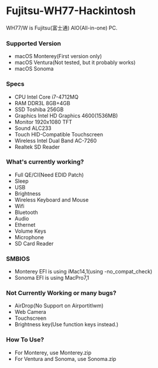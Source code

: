# Fujitsu-WH77-Hackintosh
WH77/W is Fujitsu(富士通) AIO(All-in-one) PC.


### Supported Version
- macOS Monterey(First version only)
- macOS Ventura(Not tested, but it probably works)
- macOS Sonoma
### Specs
- CPU Intel Core i7-4712MQ
- RAM DDR3L 8GB+4GB
- SSD Toshiba 256GB 
- Graphics Intel HD Graphics 4600(1536MB)
- Monitor 1920x1080 TFT
- Sound ALC233
- Touch HID-Compatible Touchscreen
- Wireless Intel Dual Band AC-7260
- Realtek SD Reader
### What's currently working?
- Full QE/CI(Need EDID Patch)
- Sleep
- USB
- Brightness
- Wireless Keyboard and Mouse
- Wifi
- Bluetooth
- Audio
- Ethernet
- Volume Keys
- Microphone
- SD Card Reader
### SMBIOS
- Monterey EFI is using iMac14,1(using -no_compat_check)
- Sonoma EFI is using MacPro7,1
### Not Currently Working or many bugs?
- AirDrop(No Support on Airportitlwm)
- Web Camera
- Touchscreen
- Brightness key(Use function keys instead.)
### How To Use?
- For Monterey, use Monterey.zip
- For Ventura and Sonoma, use Sonoma.zip
